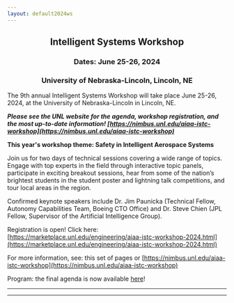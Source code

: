 ```yaml
---
layout: default2024ws
---
```


<h2 align="center">Intelligent Systems Workshop</h2>
<h3 align="center">Dates: June 25-26, 2024</h3>
<h3 align="center">University of Nebraska-Lincoln, Lincoln, NE</h3>

The 9th annual Intelligent Systems Workshop will take place June 25-26, 2024, at the University of Nebraska-Lincoln in Lincoln, NE.

*****Please see the UNL website for the agenda, workshop registration, and the most up-to-date information! [https://nimbus.unl.edu/aiaa-istc-workshop](https://nimbus.unl.edu/aiaa-istc-workshop)*****

**This year's workshop theme: Safety in Intelligent Aerospace Systems**

Join us for two days of technical sessions covering a wide range of topics. Engage with top experts in the field through interactive topic panels, participate in exciting breakout sessions, hear from some of the nation’s brightest students in the student poster and lightning talk competitions, and tour local areas in the region.

Confirmed keynote speakers include Dr. Jim Paunicka (Technical Fellow, Autonomy Capabilities Team, Boeing CTO Office) and Dr. Steve Chien (JPL Fellow, Supervisor of the Artificial Intelligence Group).

Registration is open! Click here: [https://marketplace.unl.edu/engineering/aiaa-istc-workshop-2024.html](https://marketplace.unl.edu/engineering/aiaa-istc-workshop-2024.html)

For more information, see: this set of pages or [https://nimbus.unl.edu/aiaa-istc-workshop](https://nimbus.unl.edu/aiaa-istc-workshop)

<!--
(Please note that this workshop will be an in-person only event.)
-->
Program: the final agenda is now available <a href="https://nimbus.unl.edu/aiaa-istc-workshop">here</a>!

<!-- Abstract submission is coming soon! -->
<!-- <i><b>Abstract submission is closed.</b></i>--> <!-- open now through ?? ??, 2024 (??PM EST) for the student poster and lightning talk competitions at the IS workshop!</b> See the [student competitions](/IS_Workshop_2024/student_competitions.html) page for more details.</i> -->

<!-- Registration is coming soon! -->
<!--<i><b>Registration: is closed!</b> We hope you all enjoyed attending!<i>-->
<!-- <b>Registration: is open!</b> ($?? for regular attendees and $?? for students) Register <a href="">here</a>!</i> -->
<!-- Pre-registration (optional, until May 15) - reserve a ticket now, pay later!: [link to form]() -->
<!--
Site structure:  
-- <a href="{{ '/IS_Workshop_2024/program.html' | absolute_url }}">Program</a><br>
-- <a href="{{ '/IS_Workshop_2024/venue.html' | absolute_url }}">Venue</a><br>
-- <a href="{{ '/IS_Workshop_2024/accommodation.html' | absolute_url }}">Accommodation</a><br>
-- <a href="{{ '/IS_Workshop_2024/tours.html' | absolute_url }}">Tours</a><br>
-- <a href="{{ '/IS_Workshop_2024/student_competitions.html' | absolute_url }}">Student competitions</a><br>
-- <a href="{{ '/IS_Workshop_2024/open_mic_session.html' | absolute_url }}">Open mic session</a><br>
-- <a href="{{ '/IS_Workshop_2024/about.html' | absolute_url }}">About</a><br>
-->
* * *
* * *

<!-- --end-of-page-- -->

